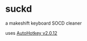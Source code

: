 # suckd
a makeshift keyboard SOCD cleaner

uses [AutoHotkey v2.0.12](https://www.autohotkey.com/docs/v2/)
